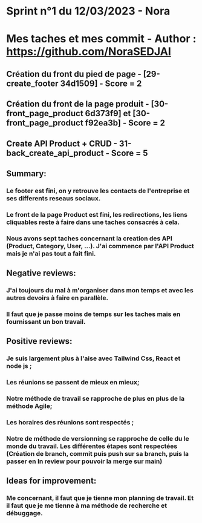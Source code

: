 # Sprint n°1 du 12/03/2023 - Nora

# Mes taches et mes commit - Author : https://github.com/NoraSEDJAI 

## Création du front du pied de page - [29-create_footer 34d1509] - Score = 2
## Création du front de la page produit - [30-front_page_product 6d373f9] et [30-front_page_product f92ea3b] - Score = 2
## Create API Product + CRUD - 31-back_create_api_product - Score = 5 

## Summary:
### Le footer est fini, on y retrouve les contacts de l'entreprise et ses differents reseaus sociaux.
### Le front de la page Product est fini, les redirections, les liens cliquables reste à faire dans une taches consacrés à cela.
### Nous avons sept taches concernant la creation des API (Product, Category, User, ...). J'ai commence par l'API Product mais je n'ai pas tout a fait fini.

## Negative reviews:
### J'ai toujours du mal à m'organiser dans mon temps et avec les autres devoirs à faire en parallèle.
### Il faut que je passe moins de temps sur les taches mais en fournissant un bon travail.

## Positive reviews:
### Je suis largement plus à l'aise avec Tailwind Css, React et node js ;
### Les réunions se passent de mieux en mieux;
### Notre méthode de travail se rapproche de plus en plus de la méthode Agile;
### Les horaires des réunions sont respectés ;
### Notre de méthode de versionning se rapproche de celle du le monde du travail. Les différentes étapes sont respectées (Création de branch, commit puis push sur sa branch, puis la passer en In review pour pouvoir la merge sur main)

## Ideas for improvement:
### Me concernant, il faut que je tienne mon planning de travail. Et il faut que je me tienne à ma méthode de recherche et débuggage.


